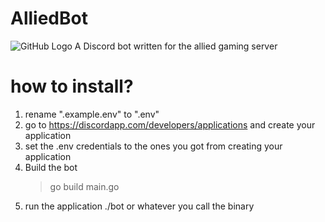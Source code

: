 # AlliedBot
![GitHub Logo](https://cdn.discordapp.com/icons/604737067389288448/a_ed10f97b727c8a810e4c619c5ba4597e.png?size=1024)
A Discord bot written for the allied gaming server


# how to install?
 1. rename ".example.env" to ".env"
 2. go to https://discordapp.com/developers/applications and create your application
 3. set the .env credentials to the ones you got from creating your application
 4. Build the bot
    > go build main.go
 5. run the application ./bot or whatever you call the binary